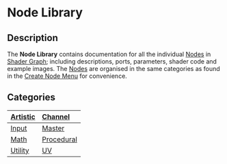 # Node Library

## Description

The **Node Library** contains documentation for all the individual [Nodes](Node.md) in [Shader Graph](Shader-Graph.md); including descriptions, ports, parameters, shader code and example images. The [Nodes](Node.md) are organised in the same categories as found in the [Create Node Menu](Create-Node-Menu.md) for convenience.

## Categories



| [Artistic](Artistic-Nodes.md)| [Channel](Channel-Nodes.md)|
| :---- | :---- |
| [Input](Input-Nodes.md) | [Master](Master-Nodes.md)|
| [Math](Math-Nodes.md) | [Procedural](Procedural-Nodes.md)|
| [Utility](Utility-Nodes.md) | [UV](UV-Nodes.md)|


